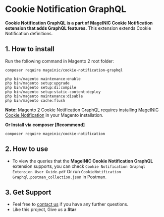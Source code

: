 # Cookie Notification GraphQL

**Cookie Notification GraphQL is a part of MageINIC Cookie Notification extension that adds GraphQL features.** This extension extends Cookie Notification definitions.

## 1. How to install

Run the following command in Magento 2 root folder:

```
composer require mageinic/cookie-notification-graphql

php bin/magento maintenance:enable
php bin/magento setup:upgrade
php bin/magento setup:di:compile
php bin/magento setup:static-content:deploy
php bin/magento maintenance:disable
php bin/magento cache:flush
```

**Note:**
Magento 2 Cookie Notification GraphQL requires installing [MageINIC Cookie Notification](https://github.com/mageinic/Cookie-Notification-GraphQl) in your Magento installation.

**Or Install via composer [Recommend]**
```
composer require mageinic/cookie-notification
```

## 2. How to use

- To view the queries that the **MageINIC Cookie Notification GraphQL** extension supports, you can check `Cookie Notification Graphql Extension User Guide.pdf` Or run `CookieNotification Graphql.postman_collection.json` in Postman.

## 3. Get Support

- Feel free to [contact us](https://www.mageinic.com/contact.html) if you have any further questions.
- Like this project, Give us a **Star**
